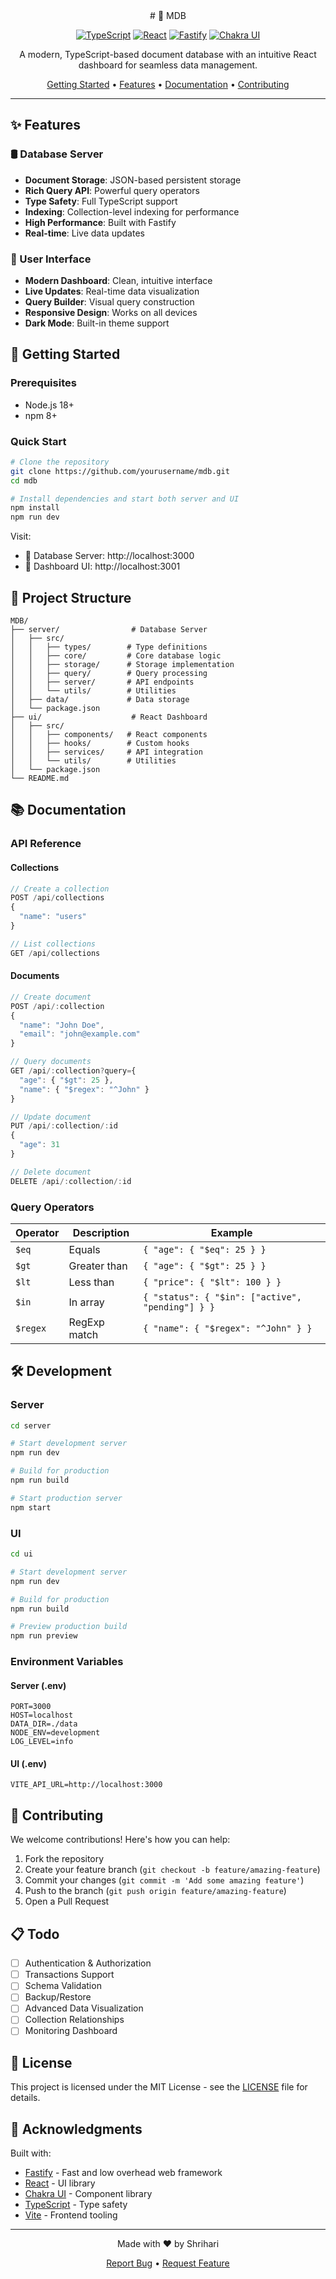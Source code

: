 <div align="center">
# 🚀 MDB
</div>

<div align="center">

[![TypeScript](https://img.shields.io/badge/TypeScript-007ACC?style=for-the-badge&logo=typescript&logoColor=white)](https://www.typescriptlang.org/)
[![React](https://img.shields.io/badge/React-20232A?style=for-the-badge&logo=react&logoColor=61DAFB)](https://reactjs.org/)
[![Fastify](https://img.shields.io/badge/Fastify-000000?style=for-the-badge&logo=fastify&logoColor=white)](https://www.fastify.io/)
[![Chakra UI](https://img.shields.io/badge/Chakra_UI-319795?style=for-the-badge&logo=chakra-ui&logoColor=white)](https://chakra-ui.com/)

A modern, TypeScript-based document database with an intuitive React dashboard for seamless data management.

[Getting Started](#getting-started) •
[Features](#features) •
[Documentation](#documentation) •
[Contributing](#contributing)

</div>

---

## ✨ Features

### 🛢️ Database Server
- **Document Storage**: JSON-based persistent storage
- **Rich Query API**: Powerful query operators
- **Type Safety**: Full TypeScript support
- **Indexing**: Collection-level indexing for performance
- **High Performance**: Built with Fastify
- **Real-time**: Live data updates

### 🎨 User Interface
- **Modern Dashboard**: Clean, intuitive interface
- **Live Updates**: Real-time data visualization
- **Query Builder**: Visual query construction
- **Responsive Design**: Works on all devices
- **Dark Mode**: Built-in theme support

## 🚀 Getting Started

### Prerequisites

- Node.js 18+
- npm 8+

### Quick Start

```bash
# Clone the repository
git clone https://github.com/yourusername/mdb.git
cd mdb

# Install dependencies and start both server and UI
npm install
npm run dev
```

Visit:
- 🎯 Database Server: http://localhost:3000
- 🎨 Dashboard UI: http://localhost:3001

## 📁 Project Structure

```
MDB/
├── server/                # Database Server
│   ├── src/
│   │   ├── types/        # Type definitions
│   │   ├── core/         # Core database logic
│   │   ├── storage/      # Storage implementation
│   │   ├── query/        # Query processing
│   │   ├── server/       # API endpoints
│   │   └── utils/        # Utilities
│   ├── data/             # Data storage
│   └── package.json
├── ui/                    # React Dashboard
│   ├── src/
│   │   ├── components/   # React components
│   │   ├── hooks/        # Custom hooks
│   │   ├── services/     # API integration
│   │   └── utils/        # Utilities
│   └── package.json
└── README.md
```

## 📚 Documentation

### API Reference

#### Collections

```typescript
// Create a collection
POST /api/collections
{
  "name": "users"
}

// List collections
GET /api/collections
```

#### Documents

```typescript
// Create document
POST /api/:collection
{
  "name": "John Doe",
  "email": "john@example.com"
}

// Query documents
GET /api/:collection?query={
  "age": { "$gt": 25 },
  "name": { "$regex": "^John" }
}

// Update document
PUT /api/:collection/:id
{
  "age": 31
}

// Delete document
DELETE /api/:collection/:id
```

### Query Operators

| Operator | Description | Example |
|----------|-------------|---------|
| `$eq` | Equals | `{ "age": { "$eq": 25 } }` |
| `$gt` | Greater than | `{ "age": { "$gt": 25 } }` |
| `$lt` | Less than | `{ "price": { "$lt": 100 } }` |
| `$in` | In array | `{ "status": { "$in": ["active", "pending"] } }` |
| `$regex` | RegExp match | `{ "name": { "$regex": "^John" } }` |

## 🛠️ Development

### Server

```bash
cd server

# Start development server
npm run dev

# Build for production
npm run build

# Start production server
npm start
```

### UI

```bash
cd ui

# Start development server
npm run dev

# Build for production
npm run build

# Preview production build
npm run preview
```

### Environment Variables

#### Server (.env)
```env
PORT=3000
HOST=localhost
DATA_DIR=./data
NODE_ENV=development
LOG_LEVEL=info
```

#### UI (.env)
```env
VITE_API_URL=http://localhost:3000
```

## 🤝 Contributing

We welcome contributions! Here's how you can help:

1. Fork the repository
2. Create your feature branch (`git checkout -b feature/amazing-feature`)
3. Commit your changes (`git commit -m 'Add some amazing feature'`)
4. Push to the branch (`git push origin feature/amazing-feature`)
5. Open a Pull Request

## 📋 Todo

- [ ] Authentication & Authorization
- [ ] Transactions Support
- [ ] Schema Validation
- [ ] Backup/Restore
- [ ] Advanced Data Visualization
- [ ] Collection Relationships
- [ ] Monitoring Dashboard

## 📝 License

This project is licensed under the MIT License - see the [LICENSE](LICENSE) file for details.

## 🙏 Acknowledgments

Built with:
- [Fastify](https://www.fastify.io/) - Fast and low overhead web framework
- [React](https://reactjs.org/) - UI library
- [Chakra UI](https://chakra-ui.com/) - Component library
- [TypeScript](https://www.typescriptlang.org/) - Type safety
- [Vite](https://vitejs.dev/) - Frontend tooling

---

<div align="center">

Made with ❤️ by Shrihari

[Report Bug](https://github.com/ShrihariMaheshwari/mdb/issues) • [Request Feature](https://github.com/ShrihariMaheshwari/mdb/issues)

</div>